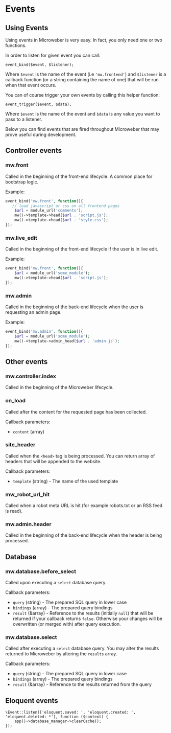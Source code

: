 # Events

## Using Events

Using events in Microweber is very easy. In fact, you only need one or two functions.

In order to listen for given event you can call:
```
event_bind($event, $listener);
```
Where `$event` is the name of the event (i.e `'mw.frontend'`) and `$listener` is a callback function (or a string containing the name of one) that will be run when that event occurs.

You can of course trigger your own events by calling this helper function:
```
event_trigger($event, $data);
```
Where `$event` is the name of the event and `$data` is any value you want to pass to a listener.

Below you can find events that are fired throughout Microweber that may prove useful during development.


## Controller events


### mw.front

Called in the beginning of the front-end lifecycle. A common place for bootstrap logic.


Example:
```php
event_bind('mw.front', function(){
   // load javascript or css on all frontend pages
    $url = module_url('comments');
    mw()->template->head($url . 'script.js');
    mw()->template->head($url . 'style.css');
});
``` 

### mw.live_edit

Called in the beginning of the front-end lifecycle if the user is in live edit.

Example:
```php
event_bind('mw.front', function(){
    $url = module_url('some_module');
    mw()->template->head($url . 'script.js');
});
``` 


### mw.admin

Called in the beginning of the back-end lifecycle when the user is requesting an admin page.


Example:
```php
event_bind('mw.admin', function(){
    $url = module_url('some_module');
    mw()->template->admin_head($url . 'admin.js');
});
``` 




## Other events



### mw.controller.index

Called in the beginning of the Microweber lifecycle.

### on_load

Called after the content for the requested page has been collected.

Callback parameters:
* `content` (array)

### site_header

Called when the `<head>` tag is being processed. You can return array of headers that will be appended to the website.

Callback parameters:
* `template` (string) - The name of the used template

### mw_robot_url_hit

Called when a robot meta URL is hit (for example robots.txt or an RSS feed is read).


### mw.admin.header

Called in the beginning of the back-end lifecycle when the header is being processed.

## Database

### mw.database.before_select

Called upon executing a `select` database query.

Callback parameters:
* `query` (string) - The prepared SQL query in lower case
* `bindings` (array) - The prepared query bindings
* `result` (&array) - Reference to the results (initially `null`) that will be returned if your callback returns `false`. Otherwise your changes will be overwritten (or merged with) after query execution.

### mw.database.select

Called after executing a `select` database query. You may alter the results returned to Microweber by altering the `results` array.

Callback parameters:
* `query` (string) - The prepared SQL query in lower case
* `bindings` (array) - The prepared query bindings
* `result` (&array) - Reference to the results returned from the query


## Eloquent events

```
\Event::listen(['eloquent.saved: ', 'eloquent.created: ', 'eloquent.deleted: *'], function ($context) {
    app()->database_manager->clearCache();
});
```